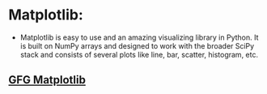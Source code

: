 # Matplotlib:
- Matplotlib is easy to use and an amazing visualizing library in Python. It is built on NumPy arrays and designed to work with the broader SciPy stack and consists of several plots like line, bar, scatter, histogram, etc. 

## [GFG Matplotlib](https://www.geeksforgeeks.org/matplotlib-tutorial/)


